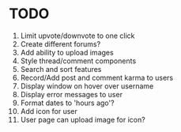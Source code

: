 # TODO

1. Limit upvote/downvote to one click
2. Create different forums?
3. Add ability to upload images
4. Style thread/comment components
5. Search and sort features
6. Record/Add post and comment karma to users
7. Display window on hover over username
8. Display error messages to user
9. Format dates to 'hours ago'?
10. Add icon for user
11. User page can upload image for icon?
